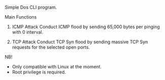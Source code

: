 Simple Dos CLI program.

Main Functions

1. ICMP Attack
    Conduct ICMP flood by sending 65,000 bytes per pinging with 0 interval.

2. TCP Attack
    Conduct TCP Syn flood by sending massive TCP Syn requests for the selected open ports.

NB!
* Only compatible with Linux at the moment.
* Root privilege is required.